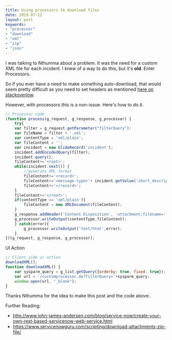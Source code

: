 ```yaml
---
title: Using processors to download files
date: 2019-07-12
layout: post
keywords:
- "processor"
- "download"
- "xml"
- "zip"
- "json"
---
```


I was talking to Nthumma about a problem.  It was the need for a custom XML file for each incident.  I knew of a way to do this, but it's **old**.  Enter Processors.
<!--more-->

So if you ever have a need to make something auto-download, that would seem pretty difficult as you need to set headers as mentioned [here on stackoverlow](https://stackoverflow.com/questions/386845/http-headers-for-file-downloads#386904).

However, with processors this is a non-issue.  Here's how to do it.  

```js	
// Processor code
(function process(g_request, g_response, g_processor) {
	try{
	var filter = g_request.getParameter("filterQuery");
	var fileName = filter + '.xml';
	var contentType = 'xml/plain';
	var fileContent = '';
	var incident = new GlideRecord('incident');
	incident.addEncodedQuery(filter);
	incident.query();
	fileContent+='<root>';
	while(incident.next()) {
		//generate XML format
		fileContent+='<record>';
		fileContent+='<message-type>'+ incident.getValue('short_description')+'</message-type>';
		fileContent+='</record>';
	}
	fileContent+='</root>';
	if(contentType == 'xml/plain'){
		fileContent = new XMLDocument(fileContent);
	}
	g_response.addHeader('Content-Disposition', 'attachment;filename=' + fileName);
	g_processor.writeOutput(contentType,fileContent);
	} catch(error){
		g_processor.writeOutput('text/html',error);
	}
})(g_request, g_response, g_processor);
```

UI Action
```js
// Client side ui action
downloadXML();
function downloadXML() {
    var sysparm_query = g_list.getQuery({orderby: true, fixed: true});
    var url = '/customprocessor.do?filterQuery='+sysparm_query;
    window.open(url, "_blank");
}
```

Thanks Nthumma for the idea to make this post and the code above. 

Further Reading;

 - http://www.john-james-andersen.com/blog/service-now/create-your-own-rest-based-servicenow-web-service.html
 - https://www.servicenowguru.com/scripting/download-attachments-zip-file/